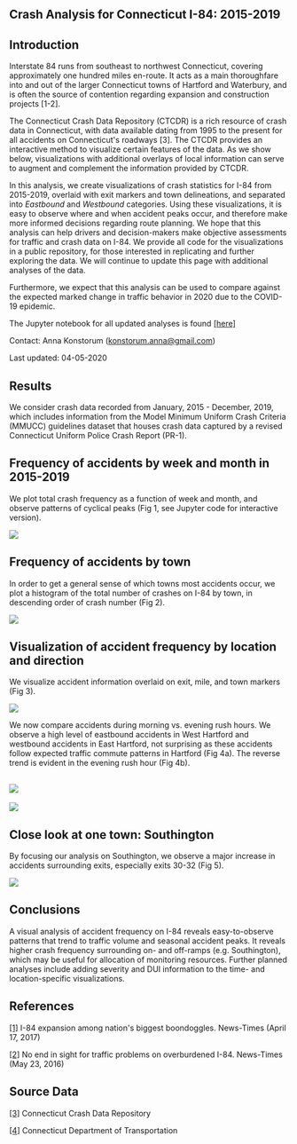 Crash Analysis for Connecticut I-84: 2015-2019
------------


Introduction
------------
Interstate 84 runs from southeast to northwest Connecticut, covering approximately one hundred miles en-route.  It acts as a main thoroughfare into and out of the larger Connecticut towns of Hartford and Waterbury, and is often the source of contention regarding expansion and construction projects [1-2].  

The Connecticut Crash Data Repository (CTCDR) is a rich resource of crash data in Connecticut, with data available dating from 1995 to the present for all accidents on Connecticut's roadways [3].  The CTCDR provides an interactive method to visualize certain features of the data.  As we show below, visualizations with additional overlays of local information can serve to augment and complement the information provided by CTCDR.

In this analysis, we create visualizations of crash statistics for I-84 from 2015-2019, overlaid with exit markers and town delineations, and separated into 
*Eastbound* and *Westbound* categories.  Using these visualizations, it is easy to observe where and when accident peaks occur, and therefore make more informed decisions regarding route planning.  We hope that this analysis can help drivers and decision-makers make objective assessments for traffic and crash data on I-84.  We provide all code for the visualizations in a public repository, for those interested in replicating and further exploring the data.  We will continue to update this page with additional analyses of the data.

Furthermore, we expect that this analysis can be used to compare against the expected marked change in traffic behavior in 2020 due to the COVID-19 epidemic.

The Jupyter notebook for all updated analyses is found [[here]](https://github.com/akonstodata/CT_crash_analysis/blob/master/code/CT84_Analysis_2015_2019_v2.ipynb)

Contact: Anna Konstorum (konstorum.anna@gmail.com)

Last updated: 04-05-2020

Results
------------

We consider crash data recorded from January, 2015 - December, 2019, which includes information from the Model Minimum Uniform Crash Criteria (MMUCC) guidelines dataset that houses crash data captured by a revised Connecticut Uniform Police Crash Report (PR-1).


Frequency of accidents by week and month in 2015-2019
------------

We plot total crash frequency as a function of week and month, and observe patterns of cyclical peaks (Fig 1, see Jupyter code for interactive version).

![](https://github.com/akonstodata/CT_crash_analysis/blob/master/results/Fig_1_totalfreq.png)

Frequency of accidents by town
------------

In order to get a general sense of which towns most accidents occur, we plot a histogram of the total number of crashes on I-84 by town, in descending order of crash number (Fig 2).

![](https://github.com/akonstodata/CT_crash_analysis/blob/master/results/Fig2_bytown.png)


Visualization of accident frequency by location and direction
------------

We visualize accident information overlaid on exit, mile, and town markers (Fig 3).

![](https://github.com/akonstodata/CT_crash_analysis/blob/master/results/Fig3_vis.png)

We now compare accidents during morning vs. evening rush hours.  We observe a high level of eastbound accidents in West Hartford and westbound accidents in East Hartford, not surprising as these accidents follow expected traffic commute patterns in Hartford (Fig 4a).  The reverse trend is evident in the evening rush hour (Fig 4b).

![](https://github.com/akonstodata/CT_crash_analysis/blob/master/results/Fig4a_vis_rush_morn.png)
------------
![](https://github.com/akonstodata/CT_crash_analysis/blob/master/results/Fig4b_vis_rush_eve.png)


Close look at one town: Southington
------------

By focusing our analysis on Southington, we observe a major increase in accidents surrounding exits, especially exits 30-32 (Fig 5).

![](https://github.com/akonstodata/CT_crash_analysis/blob/master/results/Fig5_vis_southington.png)

Conclusions
------------
A visual analysis of accident frequency on I-84 reveals easy-to-observe patterns that trend to traffic volume and seasonal accident peaks.  It reveals higher crash frequency surrounding on- and off-ramps (e.g. Southington), which may be useful for allocation of monitoring resources.  Further planned analyses include adding severity and DUI information to the time- and location-specific visualizations.

References
------------

[[1]](https://www.newstimes.com/local/article/Report-I-84-expansion-among-nation-s-biggest-11083090.php)  I-84 expansion among nation's biggest boondoggles.  News-Times (April 17, 2017) 

[[2]](https://www.newstimes.com/local/article/No-end-in-sight-for-traffic-problems-on-7870279.php) No end in sight for traffic problems on overburdened I-84.  News-Times (May 23, 2016)


Source Data
------------
[[3]](https://ctcrash.uconn.edu/) Connecticut Crash Data Repository

[[4]](https://portal.ct.gov/dot) Connecticut Department of Transportation


